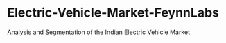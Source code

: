 # Electric-Vehicle-Market-FeynnLabs
Analysis and Segmentation of the Indian Electric Vehicle Market

